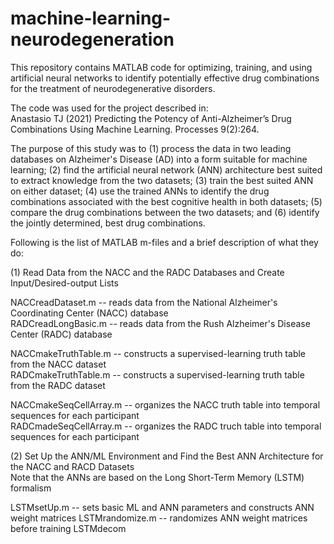 # machine-learning-neurodegeneration
This repository contains MATLAB code for optimizing, training, and using artificial neural networks to identify potentially effective drug combinations for the treatment of neurodegenerative disorders. 

The code was used for the project described in:    
Anastasio TJ (2021) Predicting the Potency of Anti-Alzheimer’s Drug Combinations Using Machine Learning. Processes 9(2):264.

The purpose of this study was to (1) process the data in two leading databases on Alzheimer's Disease (AD) into a form suitable for machine learning; (2) find the artificial neural network (ANN) architecture best suited to extract knowledge from the two datasets; (3) train the best suited ANN on either dataset; (4) use the trained ANNs to identify the drug combinations associated with the best cognitive health in both datasets; (5) compare the drug combinations between the two datasets; and (6) identify the jointly determined, best drug combinations.    

Following is the list of MATLAB m-files and a brief description of what they do:

(1) Read Data from the NACC and the RADC Databases and Create Input/Desired-output Lists   

NACCreadDataset.m -- reads data from the National Alzheimer's Coordinating Center (NACC) database    
RADCreadLongBasic.m -- reads data from the Rush Alzheimer's Disease Center (RADC) database

NACCmakeTruthTable.m -- constructs a supervised-learning truth table from the NACC dataset    
RADCmakeTruthTable.m -- constructs a supervised-learning truth table from the RADC dataset

NACCmakeSeqCellArray.m -- organizes the NACC truth table into temporal sequences for each participant    
RADCmadeSeqCellArray.m -- organizes the RADC truch table into temporal sequences for each participant

(2) Set Up the ANN/ML Environment and Find the Best ANN Architecture for the NACC and RACD Datasets     
    Note that the ANNs are based on the Long Short-Term Memory (LSTM) formalism  
    
LSTMsetUp.m -- sets basic ML and ANN parameters and constructs ANN weight matrices 
LSTMrandomize.m -- randomizes ANN weight matrices before training
LSTMdecom
